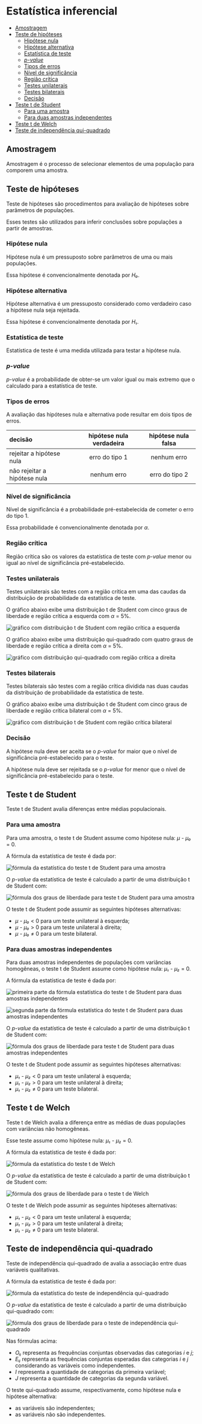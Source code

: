 # Estatística inferencial

- [Amostragem](#amostragem)
- [Teste de hipóteses](#teste-de-hipóteses)
  - [Hipótese nula](#hipótese-nula)
  - [Hipótese alternativa](#hipótese-alternativa)
  - [Estatística de teste](#estatística-de-teste)
  - [_p-value_](#p-value)
  - [Tipos de erros](#tipos-de-erros)
  - [Nível de significância](#nível-de-significância)
  - [Região crítica](#região-crítica)
  - [Testes unilaterais](#testes-unilaterais)
  - [Testes bilaterais](#testes-bilaterais)
  - [Decisão](#decisão)
- [Teste t de Student](#teste-t-de-Student)
  - [Para uma amostra](#para-uma-amostra)
  - [Para duas amostras independentes](#para-duas-amostras-independentes)
- [Teste t de Welch](#teste-t-de-Welch)
- [Teste de independência qui-quadrado](#teste-de-independência-qui-quadrado)

## Amostragem

Amostragem é o processo de selecionar elementos de uma população para comporem uma amostra.

## Teste de hipóteses

Teste de hipóteses são procedimentos para avaliação de hipóteses sobre parâmetros de populações.

Esses testes são utilizados para inferir conclusões sobre populações a partir de amostras.

### Hipótese nula

Hipótese nula é um pressuposto sobre parâmetros de uma ou mais populações.

Essa hipótese é convencionalmente denotada por _H₀_.

### Hipótese alternativa

Hipótese alternativa é um pressuposto considerado como verdadeiro caso a hipótese nula seja rejeitada.

Essa hipótese é convencionalmente denotada por _H₁_.

### Estatística de teste

Estatística de teste é uma medida utilizada para testar a hipótese nula.

### _p-value_

_p-value_ é a probabilidade de obter-se um valor igual ou mais extremo que o calculado para a estatística de teste.

### Tipos de erros

A avaliação das hipóteses nula e alternativa pode resultar em dois tipos de erros.

| decisão                      | hipótese nula verdadeira | hipótese nula falsa |
| :--------------------------- | :----------------------: | :-----------------: |
| rejeitar a hipótese nula     |      erro do tipo 1      |     nenhum erro     |
| não rejeitar a hipótese nula |       nenhum erro        |   erro do tipo 2    |

### Nível de significância

Nível de significância é a probabilidade pré-estabelecida de cometer o erro do tipo 1.

Essa probabilidade é convencionalmente denotada por _α_.

### Região crítica

Região crítica são os valores da estatística de teste com _p-value_ menor ou igual ao nível de significância pré-estabelecido.

### Testes unilaterais

Testes unilaterais são testes com a região crítica em uma das caudas da distribuição de probabilidade da estatística de teste.

O gráfico abaixo exibe uma distribuição t de Student com cinco graus de liberdade e região crítica a esquerda com _α_ = 5%.

![gráfico com distribuição t de Student com região crítica a esquerda](/imagens/grafico-distribuicao-t-student-regiao-critica-unilateral-esquerda.png)

O gráfico abaixo exibe uma distribuição qui-quadrado com quatro graus de liberdade e região crítica a direita com _α_ = 5%.

![gráfico com distribuição qui-quadrado com região crítica a direita](/imagens/grafico-distribuicao-qui-quadradado-regiao-critica-unilateral-direita.png)

### Testes bilaterais

Testes bilaterais são testes com a região crítica dividida nas duas caudas da distribuição de probabilidade da estatística de teste.

O gráfico abaixo exibe uma distribuição t de Student com cinco graus de liberdade e região crítica bilateral com _α_ = 5%.

![gráfico com distribuição t de Student com região crítica bilateral](/imagens/grafico-distribuicao-t-student-regiao-critica-bilateral.png)

### Decisão

A hipótese nula deve ser aceita se o _p-value_ for maior que o nível de significância pré-estabelecido para o teste.

A hipótese nula deve ser rejeitada se o _p-value_ for menor que o nível de significância pré-estabelecido para o teste.

## Teste t de Student

Teste t de Student avalia diferenças entre médias populacionais.

### Para uma amostra

Para uma amostra, o teste t de Student assume como hipótese nula: _μ_ - _μ₀_ = 0.

A fórmula da estatística de teste é dada por:

![fórmula da estatística do teste t de Student para uma amostra](/imagens/formula-estatistica-teste-t-student-uma-amostra.png)

O _p-value_ da estatística de teste é calculado a partir de uma distribuição t de Student com:

![fórmula dos graus de liberdade para teste t de Student para uma amostra](/imagens/formula-graus-liberdade-teste-t-student-uma-amostra.png)

O teste t de Student pode assumir as seguintes hipóteses alternativas:

- _μ_ - _μ₀_ < 0 para um teste unilateral à esquerda;
- _μ_ - _μ₀_ > 0 para um teste unilateral à direita;
- _μ_ - _μ₀_ ≠ 0 para um teste bilateral.

### Para duas amostras independentes

Para duas amostras independentes de populações com variâncias homogêneas, o teste t de Student assume como hipótese nula: _μ₁_ - _μ₂_ = 0.

A fórmula da estatística de teste é dada por:

![primeira parte da fórmula estatística do teste t de Student para duas amostras independentes](/imagens/formula-estatistica-teste-t-student-duas-amostras-independentes-1.png)

![segunda parte da fórmula estatística do teste t de Student para duas amostras independentes](/imagens/formula-estatistica-teste-t-student-duas-amostras-independentes-2.png)

O _p-value_ da estatística de teste é calculado a partir de uma distribuição t de Student com:

![fórmula dos graus de liberdade para teste t de Student para duas amostras independentes](/imagens/formula-graus-liberdade-teste-t-student-duas-amostras-independentes.png)

O teste t de Student pode assumir as seguintes hipóteses alternativas:

- _μ₁_ - _μ₂_ < 0 para um teste unilateral à esquerda;
- _μ₁_ - _μ₂_ > 0 para um teste unilateral à direita;
- _μ₁_ - _μ₂_ ≠ 0 para um teste bilateral.

## Teste t de Welch

Teste t de Welch avalia a diferença entre as médias de duas populações com variâncias não homogêneas.

Esse teste assume como hipótese nula: _μ₁_ - _μ₂_ = 0.

A fórmula da estatística de teste é dada por:

![fórmula da estatística do teste t de Welch](/imagens/formula-estatistica-teste-t-welch.png)

O _p-value_ da estatística de teste é calculado a partir de uma distribuição t de Student com:

![fórmula dos graus de liberdade para o teste t de Welch](/imagens/formula-graus-liberdade-teste-t-welch.png)

O teste t de Welch pode assumir as seguintes hipóteses alternativas:

- _μ₁_ - _μ₂_ < 0 para um teste unilateral à esquerda;
- _μ₁_ - _μ₂_ > 0 para um teste unilateral à direita;
- _μ₁_ - _μ₂_ ≠ 0 para um teste bilateral.

## Teste de independência qui-quadrado

Teste de independência qui-quadrado de avalia a associação entre duas variáveis qualitativas.

A fórmula da estatística de teste é dada por:

![fórmula da estatística do teste de independência qui-quadrado](/imagens/formula-estatistica-teste-independencia-qui-quadrado.png)

O _p-value_ da estatística de teste é calculado a partir de uma distribuição qui-quadrado com:

![fórmula dos graus de liberdade para o teste de independência qui-quadrado](/imagens/formula-graus-liberdade-teste-independência-qui-quadrado.png)

Nas fórmulas acima:

- _Oᵢⱼ_ representa as frequências conjuntas observadas das categorias _i_ e _j_;
- _Eᵢⱼ_ representa as frequências conjuntas esperadas das categorias _i_ e _j_ considerando as variáveis como independentes.
- _I_ representa a quantidade de categorias da primeira variável;
- _J_ representa a quantidade de categorias da segunda variável.

O teste qui-quadrado assume, respectivamente, como hipótese nula e hipótese alternativa:

- as variáveis são independentes;
- as variáveis não são independentes.
